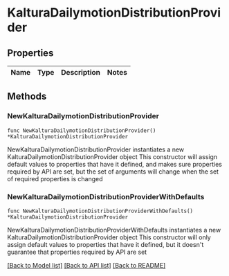 # KalturaDailymotionDistributionProvider

## Properties

Name | Type | Description | Notes
------------ | ------------- | ------------- | -------------

## Methods

### NewKalturaDailymotionDistributionProvider

`func NewKalturaDailymotionDistributionProvider() *KalturaDailymotionDistributionProvider`

NewKalturaDailymotionDistributionProvider instantiates a new KalturaDailymotionDistributionProvider object
This constructor will assign default values to properties that have it defined,
and makes sure properties required by API are set, but the set of arguments
will change when the set of required properties is changed

### NewKalturaDailymotionDistributionProviderWithDefaults

`func NewKalturaDailymotionDistributionProviderWithDefaults() *KalturaDailymotionDistributionProvider`

NewKalturaDailymotionDistributionProviderWithDefaults instantiates a new KalturaDailymotionDistributionProvider object
This constructor will only assign default values to properties that have it defined,
but it doesn't guarantee that properties required by API are set


[[Back to Model list]](../README.md#documentation-for-models) [[Back to API list]](../README.md#documentation-for-api-endpoints) [[Back to README]](../README.md)


